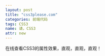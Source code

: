 ```yaml
---
layout: post
title: "css3please.com"
categories: 前端代码
tags: CSS3
name: 请，CSS3
attr: new
---
```

在线查看CSS3的属性效果，直观，直观，直观！<!--break-->